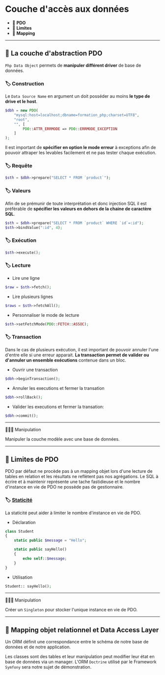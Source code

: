 # Couche d'accès aux données

*  🔖 **PDO**
*  🔖 **Limites**
*  🔖 **Mapping**

___

## 📑 La couche d'abstraction PDO

`Php Data Object` permets de **manipuler différent driver** de base de données.

### 🏷️ **Construction**

Le `Data Source Name` en argument un doit posséder au moins **le type de drive et le host**.

```php
$dbh = new PDO(
    "mysql:host=localhost;dbname=formation_php;charset=UTF8",
    "root",
    "", [
        PDO::ATTR_ERRMODE => PDO::ERRMODE_EXCEPTION
    ]
);
```

Il est important de **spécifier en option le mode erreur** à exceptions afin de pouvoir attraper les levables facilement et ne pas tester chaque exécution.

### 🏷️ **Requête**

```php
$sth = $dbh->prepare("SELECT * FROM `product`");
```

### 🏷️ **Valeurs**

Afin de se prémunir de toute interprétation et donc injection SQL il est préférable de **spécifier les valeurs en dehors de la chaine de caractère SQL**.

```php
$sth = $dbh->prepare("SELECT * FROM `product` WHERE `id`=:id");
$sth->bindValue(":id", 4);
```

### 🏷️ **Exécution**

```php
$sth->execute();
```

### 🏷️ **Lecture**

* Lire une ligne

```php
$raw = $sth->fetch();
```
* Lire plusieurs lignes

```php
$raws = $sth->fetchAll();
```

* Personnaliser le mode de lecture

```php
$sth->setFetchMode(PDO::FETCH::ASSOC);
```

### 🏷️ **Transaction**

Dans le cas de plusieurs exécution, il est important de pouvoir annuler l'une d'entre elle si une erreur apparait. **La transaction permet de valider ou d'annuler un ensemble exécutions** contenue dans un bloc.

* Ouvrir une transaction

```php
$dbh->beginTransaction();
```

* Annuler les executions et fermer la transation

```php
$dbh->rollBack();
```

* Valider les executions et fermer la transation:

```php
$dbh->commit();
```

___

👨🏻‍💻 Manipulation

Manipuler la couche modèle avec une base de données.

___

## 📑 Limites de PDO

PDO par défaut ne procède pas à un mapping objet lors d'une lecture de tables en relation et les résultats ne reflètent pas nos agrégations. Le SQL à écrire et à maintenir représente une tache fastidieuse et le nombre d'instance en vie de PDO ne possède pas de gestionnaire.

### 🏷️ **[Staticité](https://www.php.net/manual/fr/language.oop5.static.php)**

La staticité peut aider à limiter le nombre d'instance en vie de PDO.

* Déclaration

```php
class Student
{
    static public $message = "Hello";

    static public sayHello()
    {
        echo self::$message;
    }
}
```

* Utilisation

```php
Student:: sayHello();
```

___

👨🏻‍💻 Manipulation

Créer un `Singleton` pour stocker l'unique instance en vie de PDO.

___

## 📑 Mapping objet relationnel et Data Access Layer

Un ORM définit une correspondance entre le schéma de notre base de données et de notre application. 

Les classes sont des tables et leur manipulation peut modifier leur état en base de données via un manager. L'ORM `Doctrine` utilisé par le Framework `Symfony` sera notre sujet de démonstration.